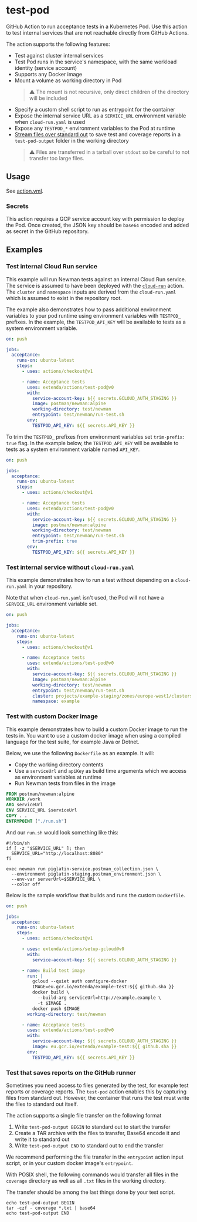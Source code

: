 # test-pod

GitHub Action to run acceptance tests in a Kubernetes Pod. Use this action to test internal services that are not
reachable directly from GitHub Actions.

The action supports the following features:

  * Test against cluster internal services
  * Test Pod runs in the service's namespace, with the same workload identity (service account)
  * Supports any Docker image
  * Mount a volume as working directory in Pod
    > :warning: The mount is not recursive, only direct children of the directory will be included
  * Specify a custom shell script to run as entrypoint for the container
  * Expose the internal service URL as a `SERVICE_URL` environment variable when `cloud-run.yaml` is used
  * Expose any `TESTPOD_*` environment variables to the Pod at runtime
  * [Stream files over standard out](#test-that-saves-reports-on-the-github-runner) to save test and coverage reports in a `test-pod-output` folder in the working directory
    > :warning: Files are transferred in a tarball over `stdout` so be careful to not transfer too large files.

## Usage

See [action.yml](action.yml).

### Secrets

This action requires a GCP service account key with permission to deploy the Pod.
Once created, the JSON key should be `base64` encoded and added as secret in the GitHub repository.

## Examples

### Test internal Cloud Run service

This example will run Newman tests against an internal Cloud Run service. The service is assumed to have been deployed
with the [`cloud-run`](../cloud-run#readme) action. The `cluster` and `namespace` inputs are derived from the `cloud-run.yaml`
which is assumed to exist in the repository root.

The example also demonstrates how to pass additional environment variables to your pod runtime using environment
variables with `TESTPOD_` prefixes. In the example, the `TESTPOD_API_KEY` will be available to tests
as a system environment variable.

````yaml
on: push

jobs:
  acceptance:
    runs-on: ubuntu-latest
    steps:
      - uses: actions/checkout@v1

      - name: Acceptance tests
        uses: extenda/actions/test-pod@v0
        with:
          service-account-key: ${{ secrets.GCLOUD_AUTH_STAGING }}
          image: postman/newman:alpine
          working-directory: test/newman
          entrypoint: test/newman/run-test.sh
        env:
          TESTPOD_API_KEY: ${{ secrets.API_KEY }}
````

To trim the `TESTPOD_` prefixes from environment variables set `trim-prefix: true` flag.
In the example below, the `TESTPOD_API_KEY` will be available to tests as a system environment variable named `API_KEY`.

````yaml
on: push

jobs:
  acceptance:
    runs-on: ubuntu-latest
    steps:
      - uses: actions/checkout@v1

      - name: Acceptance tests
        uses: extenda/actions/test-pod@v0
        with:
          service-account-key: ${{ secrets.GCLOUD_AUTH_STAGING }}
          image: postman/newman:alpine
          working-directory: test/newman
          entrypoint: test/newman/run-test.sh
          trim-prefix: true
        env:
          TESTPOD_API_KEY: ${{ secrets.API_KEY }}
````

### Test internal service without `cloud-run.yaml`

This example demonstrates how to run a test without depending on a `cloud-run.yaml` in your repository.

Note that when `cloud-run.yaml` isn't used, the Pod will not have a `SERVICE_URL` environment variable set.

```yaml
on: push

jobs:
  acceptance:
    runs-on: ubuntu-latest
    steps:
      - uses: actions/checkout@v1

      - name: Acceptance tests
        uses: extenda/actions/test-pod@v0
        with:
          service-account-key: ${{ secrets.GCLOUD_AUTH_STAGING }}
          image: postman/newman:alpine
          working-directory: test/newman
          entrypoint: test/newman/run-test.sh
          cluster: projects/example-staging/zones/europe-west1/clusters/k8s-cluster
          namespace: example
```

### Test with custom Docker image

This example demonstrates how to build a custom Docker image to run the tests in.
You want to use a custom docker image when using a compiled language for the test suite, for example Java or Dotnet.

Below, we use the following `Dockerfile` as an example. It will:

  * Copy the working directory contents
  * Use a `serviceUrl` and `apiKey` as build time arguments which we access as environment variables at runtime
  * Run Newman tests from files in the image

```dockerfile
FROM postman/newman:alpine
WORKDIR /work
ARG serviceUrl
ENV SERVICE_URL $serviceUrl
COPY . .
ENTRYPOINT ["./run.sh"]
```

And our `run.sh` would look something like this:

```shell script
#!/bin/sh
if [ -z "$SERVICE_URL" ]; then
  SERVICE_URL="http://localhost:8080"
fi

exec newman run piglatin-service.postman_collection.json \
  --environment piglatin-staging.postman_environment.json \
  --env-var serverUrl=$SERVICE_URL \
  --color off
```

Below is the sample workflow that builds and runs the custom `Dockerfile`.

```yaml
on: push

jobs:
  acceptance:
    runs-on: ubuntu-latest
    steps:
      - uses: actions/checkout@v1

      - uses: extenda/actions/setup-gcloud@v0
        with:
          service-account-key: ${{ secrets.GCLOUD_AUTH_STAGING }}

      - name: Build test image
        run: |
          gcloud --quiet auth configure-docker
          IMAGE=eu.gcr.io/extenda/example-test:${{ github.sha }}
          docker build \
            --build-arg serviceUrl=http://example.example \
            -t $IMAGE .
          docker push $IMAGE
        working-directory: test/newman

      - name: Acceptance tests
        uses: extenda/actions/test-pod@v0
        with:
          service-account-key: ${{ secrets.GCLOUD_AUTH_STAGING }}
          image: eu.gcr.io/extenda/example-test:${{ github.sha }}
        env:
          TESTPOD_API_KEY: ${{ secrets.API_KEY }}  
```

### Test that saves reports on the GitHub runner

Sometimes you need access to files generated by the test, for example test reports or coverage reports.
The `test-pod` action enables this by capturing files from standard out. However, the container that runs the test must
write the files to standard out itself.

The action supports a single file transfer on the following format
  1. Write `test-pod-output BEGIN` to standard out to start the transfer
  2. Create a TAR archive with the files to transfer, Base64 encode it and write it to standard out
  3. Write `test-pod-output END` to standard out to end the transfer  

We recommend performing the file transfer in the `entrypoint` action input script,
or in your custom docker image's `entrypoint`.

With POSIX shell, the following commands would transfer all files in the `coverage` directory as well as all
`.txt` files in the working directory.

The transfer should be among the last things done by your test script.

```shell script
echo test-pod-output BEGIN
tar -czf - coverage *.txt | base64
echo test-pod-output END
```
